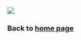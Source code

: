 <div class='tableauPlaceholder' id='viz1605707747303' style='position: relative'><noscript><a href='#'><img alt=' ' src='https:&#47;&#47;public.tableau.com&#47;static&#47;images&#47;P7&#47;P79WYYZNB&#47;1_rss.png' style='border: none' /></a></noscript><object class='tableauViz'  style='display:none;'><param name='host_url' value='https%3A%2F%2Fpublic.tableau.com%2F' /> <param name='embed_code_version' value='3' /> <param name='path' value='shared&#47;P79WYYZNB' /> <param name='toolbar' value='yes' /><param name='static_image' value='https:&#47;&#47;public.tableau.com&#47;static&#47;images&#47;P7&#47;P79WYYZNB&#47;1.png' /> <param name='animate_transition' value='yes' /><param name='display_static_image' value='yes' /><param name='display_spinner' value='yes' /><param name='display_overlay' value='yes' /><param name='display_count' value='yes' /><param name='language' value='en' /><param name='filter' value='publish=yes' /></object></div>                
<script type='text/javascript'>                    
var divElement = document.getElementById('viz1605707747303');                    
var vizElement = divElement.getElementsByTagName('object')[0];                    
vizElement.style.width='100%';vizElement.style.height=(divElement.offsetWidth*0.75)+'px';                    
var scriptElement = document.createElement('script');                    
scriptElement.src = 'https://public.tableau.com/javascripts/api/viz_v1.js';                    
vizElement.parentNode.insertBefore(scriptElement, vizElement);                
</script>

### Back to [home page](/README.md)
